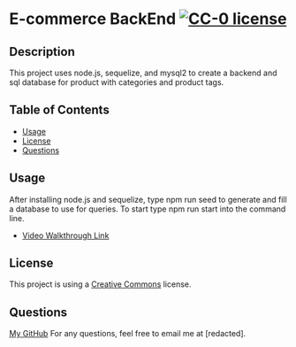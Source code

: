 
# E-commerce BackEnd [![CC-0 license](https://img.shields.io/badge/License-CC--0-blue.svg)](https://creativecommons.org/licenses/by-nd/4.0)

## Description
This project uses node.js, sequelize, and mysql2 to create a backend and sql database for product with categories and product tags.

## Table of Contents
- [Usage](#Usage)
- [License](#License)
- [Questions](#Questions) 

## Usage
After installing node.js and sequelize, type npm run seed to generate and fill a database to use for queries. To start type npm run start into the command line.

- [Video Walkthrough Link](https://drive.google.com/file/d/10AvY2LZUyq657bZ5ru8W8_ks1RL0SbHx/view)

## License
This project is using a [Creative Commons](https://choosealicense.com/licenses/cc0-1.0/) license.   

## Questions
[My GitHub](github.com/outOfThePark)
For any questions, feel free to email me at [redacted].
